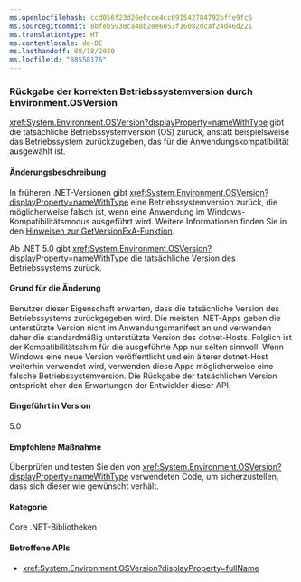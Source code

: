```yaml
---
ms.openlocfilehash: ccd056f23d26e6cce4cc691542784792bffe9fc6
ms.sourcegitcommit: 8bfeb5930ca48b2ee6053f16082dcaf24d46d221
ms.translationtype: HT
ms.contentlocale: de-DE
ms.lasthandoff: 08/18/2020
ms.locfileid: "88558176"
---
```

### <a name="environmentosversion-returns-the-correct-operating-system-version"></a>Rückgabe der korrekten Betriebssystemversion durch Environment.OSVersion

<xref:System.Environment.OSVersion?displayProperty=nameWithType> gibt die tatsächliche Betriebssystemversion (OS) zurück, anstatt beispielsweise das Betriebssystem zurückzugeben, das für die Anwendungskompatibilität ausgewählt ist.

#### <a name="change-description"></a>Änderungsbeschreibung

In früheren .NET-Versionen gibt <xref:System.Environment.OSVersion?displayProperty=nameWithType> eine Betriebssystemversion zurück, die möglicherweise falsch ist, wenn eine Anwendung im Windows-Kompatibilitätsmodus ausgeführt wird. Weitere Informationen finden Sie in den [Hinweisen zur GetVersionExA-Funktion](/windows/win32/api/sysinfoapi/nf-sysinfoapi-getversionexa#remarks).

Ab .NET 5.0 gibt <xref:System.Environment.OSVersion?displayProperty=nameWithType> die tatsächliche Version des Betriebssystems zurück.

#### <a name="reason-for-change"></a>Grund für die Änderung

Benutzer dieser Eigenschaft erwarten, dass die tatsächliche Version des Betriebssystems zurückgegeben wird. Die meisten .NET-Apps geben die unterstützte Version nicht im Anwendungsmanifest an und verwenden daher die standardmäßig unterstützte Version des dotnet-Hosts. Folglich ist der Kompatibilitätsshim für die ausgeführte App nur selten sinnvoll. Wenn Windows eine neue Version veröffentlicht und ein älterer dotnet-Host weiterhin verwendet wird, verwenden diese Apps möglicherweise eine falsche Betriebssystemversion. Die Rückgabe der tatsächlichen Version entspricht eher den Erwartungen der Entwickler dieser API.

#### <a name="version-introduced"></a>Eingeführt in Version

5.0

#### <a name="recommended-action"></a>Empfohlene Maßnahme

Überprüfen und testen Sie den von <xref:System.Environment.OSVersion?displayProperty=nameWithType> verwendeten Code, um sicherzustellen, dass sich dieser wie gewünscht verhält.

#### <a name="category"></a>Kategorie

Core .NET-Bibliotheken

#### <a name="affected-apis"></a>Betroffene APIs

- <xref:System.Environment.OSVersion?displayProperty=fullName>

<!--

#### Affected APIs

- `P:System.Environment.OSVersion`

-->
